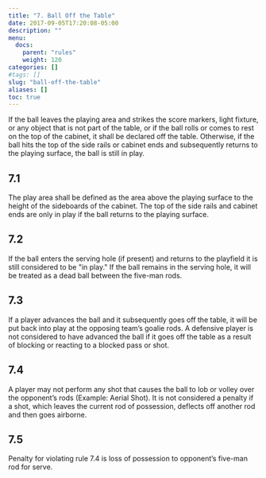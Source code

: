 ```yaml
---
title: "7. Ball Off the Table"
date: 2017-09-05T17:20:08-05:00
description: ""
menu:
  docs:
    parent: "rules"
    weight: 120
categories: []
#tags: []
slug: "ball-off-the-table"
aliases: []
toc: true
---
```


If the ball leaves the playing area and strikes the score markers, light fixture, or any object that is not part of the table, or if the
ball rolls or comes to rest on the top of the cabinet, it shall be declared off the table. Otherwise, if the ball hits the top of the side
rails or cabinet ends and subsequently returns to the playing surface, the ball is still in play.

## 7.1

The play area shall be defined as the area above the playing surface to the height of the sideboards of the cabinet. The top of the side rails and cabinet ends are only in play if the ball returns to the playing surface.

## 7.2

If the ball enters the serving hole (if present) and returns to the playfield it is still considered to be "in play." If the ball remains in the serving hole, it will be treated as a dead ball between the five-man rods.
  
## 7.3

If a player advances the ball and it subsequently goes off the table, it will be put back into play at the opposing team’s goalie rods. A defensive player is not considered to have advanced the ball if it goes off the table as a result of blocking or reacting to a blocked pass or shot.

## 7.4

A player may not perform any shot that causes the ball to lob or volley over the opponent’s rods (Example: Aerial Shot). It is not considered a penalty if a shot, which leaves the current rod of possession, deflects off another rod and then goes airborne.
  
## 7.5

Penalty for violating rule 7.4 is loss of possession to opponent’s five-man rod for serve.